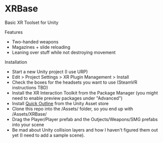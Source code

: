 # XRBase
Basic XR Toolset for Unity

Features
- Two-handed weapons
- Magazines + slide reloading
- Leaning over stuff while not destroying movement

Installation
- Start a new Unity project (I use URP)
- Edit > Project Settings > XR Plugin Management > Install
- Check the boxes for the headsets you want to use (SteamVR instructions TBD)
- Install the XR Interaction Toolkit from the Package Manager (you might need to enable preview packages under "Advanced")
- Install [Quick Outline](https://assetstore.unity.com/packages/tools/particles-effects/quick-outline-115488) from the Unity Asset store
- Clone this repo into the /Assets/ folder, so you end up with /Assets/XRBase/
- Drag the Player/Player prefab and the Outjects/Weapons/SMG prefabs into your scene
- Be mad about Unity collision layers and how I haven't figured them out yet (I need to add a sample scene).
